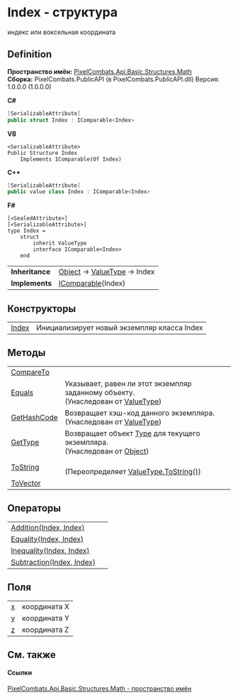 # Index - структура


индекс или воксельная координата



## Definition
**Пространство имён:** <a href="9a3afb53-d505-325f-0368-fcd870e41d3f">PixelCombats.Api.Basic.Structures.Math</a>  
**Сборка:** PixelCombats.PublicAPI (в PixelCombats.PublicAPI.dll) Версия: 1.0.0.0 (1.0.0.0)

**C#**
``` C#
[SerializableAttribute]
public struct Index : IComparable<Index>
```
**VB**
``` VB
<SerializableAttribute>
Public Structure Index
	Implements IComparable(Of Index)
```
**C++**
``` C++
[SerializableAttribute]
public value class Index : IComparable<Index>
```
**F#**
``` F#
[<SealedAttribute>]
[<SerializableAttribute>]
type Index = 
    struct
        inherit ValueType
        interface IComparable<Index>
    end
```

<table><tr><td><strong>Inheritance</strong></td><td><a href="https://learn.microsoft.com/dotnet/api/system.object" target="_blank" rel="noopener noreferrer">Object</a>  →  <a href="https://learn.microsoft.com/dotnet/api/system.valuetype" target="_blank" rel="noopener noreferrer">ValueType</a>  →  Index</td></tr>
<tr><td><strong>Implements</strong></td><td><a href="https://learn.microsoft.com/dotnet/api/system.icomparable-1" target="_blank" rel="noopener noreferrer">IComparable</a>(Index)</td></tr>
</table>



## Конструкторы
<table>
<tr>
<td><a href="6d24b38f-4c03-aed2-91cd-5138e00ce43a">Index</a></td>
<td>Инициализирует новый экземпляр класса Index</td></tr>
</table>

## Методы
<table>
<tr>
<td><a href="c68e9940-d9ea-1122-e51c-953a413bf898">CompareTo</a></td>
<td> </td></tr>
<tr>
<td><a href="https://learn.microsoft.com/dotnet/api/system.valuetype.equals#system-valuetype-equals(system-object)" target="_blank" rel="noopener noreferrer">Equals</a></td>
<td>Указывает, равен ли этот экземпляр заданному объекту.<br />(Унаследован от <a href="https://learn.microsoft.com/dotnet/api/system.valuetype" target="_blank" rel="noopener noreferrer">ValueType</a>)</td></tr>
<tr>
<td><a href="https://learn.microsoft.com/dotnet/api/system.valuetype.gethashcode#system-valuetype-gethashcode" target="_blank" rel="noopener noreferrer">GetHashCode</a></td>
<td>Возвращает хэш-код данного экземпляра.<br />(Унаследован от <a href="https://learn.microsoft.com/dotnet/api/system.valuetype" target="_blank" rel="noopener noreferrer">ValueType</a>)</td></tr>
<tr>
<td><a href="https://learn.microsoft.com/dotnet/api/system.object.gettype#system-object-gettype" target="_blank" rel="noopener noreferrer">GetType</a></td>
<td>Возвращает объект <a href="https://learn.microsoft.com/dotnet/api/system.type" target="_blank" rel="noopener noreferrer">Type</a> для текущего экземпляра.<br />(Унаследован от <a href="https://learn.microsoft.com/dotnet/api/system.object" target="_blank" rel="noopener noreferrer">Object</a>)</td></tr>
<tr>
<td><a href="1efdf87e-2939-b45a-e683-2328ece15626">ToString</a></td>
<td><br />(Переопределяет <a href="https://learn.microsoft.com/dotnet/api/system.valuetype.tostring#system-valuetype-tostring" target="_blank" rel="noopener noreferrer">ValueType.ToString()</a>)</td></tr>
<tr>
<td><a href="23d82487-a436-9749-303a-1b146d793370">ToVector</a></td>
<td> </td></tr>
</table>

## Операторы
<table>
<tr>
<td><a href="ae0d1451-41e2-ba28-e6c6-064311d7c617">Addition(Index, Index)</a></td>
<td> </td></tr>
<tr>
<td><a href="1ae54f77-f558-01dd-fe08-f62ad71d777f">Equality(Index, Index)</a></td>
<td> </td></tr>
<tr>
<td><a href="328d70fd-e44c-1c42-5bb4-681fa0ee0f97">Inequality(Index, Index)</a></td>
<td> </td></tr>
<tr>
<td><a href="ef731e5d-71c8-77ac-8288-cd3e03d444b7">Subtraction(Index, Index)</a></td>
<td> </td></tr>
</table>

## Поля
<table>
<tr>
<td><a href="c4a035cc-b4b8-8eb2-bda4-66f1d60bd852">x</a></td>
<td>координата X</td></tr>
<tr>
<td><a href="6786a4d1-f2c4-feb0-d1cd-702e5591c43d">y</a></td>
<td>координата Y</td></tr>
<tr>
<td><a href="b9b1091e-d08e-9b83-5300-84389d76b960">z</a></td>
<td>координата Z</td></tr>
</table>

## См. также


#### Ссылки
<a href="9a3afb53-d505-325f-0368-fcd870e41d3f">PixelCombats.Api.Basic.Structures.Math - пространство имён</a>  
